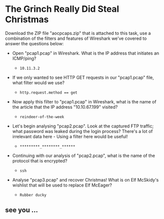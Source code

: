# The Grinch Really Did Steal Christmas

Download the ZIP file "aocpcaps.zip" that is attached to this task, use a combination of the filters and features of Wireshark we've covered to answer the questions below:

- Open "pcap1.pcap" in Wireshark. What is the IP address that initiates an ICMP/ping?

	- `10.11.3.2`

- If we only wanted to see HTTP GET requests in our "pcap1.pcap" file, what filter would we use?

	- `http.request.method == get`

- Now apply this filter to "pcap1.pcap" in Wireshark, what is the name of the article that the IP address "10.10.67.199" visited?

	- `reindeer-of-the-week`

- Let's begin analysing "pcap2.pcap". Look at the captured FTP traffic; what password was leaked during the login process?
There's a lot of irrelevant data here - Using a filter here would be useful!

	- `*********_********_******`

- Continuing with our analysis of "pcap2.pcap", what is the name of the protocol that is encrypted?

	- `ssh`

- Analyse "pcap3.pcap" and recover Christmas!
What is on Elf McSkidy's wishlist that will be used to replace Elf McEager?

	- `Rubber ducky`

## see you ...